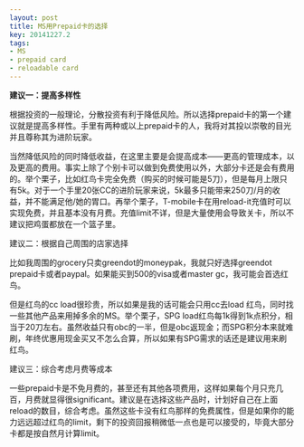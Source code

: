 ```yaml
---
layout: post
title: MS用Prepaid卡的选择
key: 20141227.2
tags:
- MS
- prepaid card
- reloadable card
---
```


**建议一：提高多样性**


根据投资的一般理论，分散投资有利于降低风险。所以选择prepaid卡的第一个建议就是提高多样性。手里有两种或以上prepaid卡的人，我将对其投以崇敬的目光并且尊称其为进阶玩家。

当然降低风险的同时降低收益，在这里主要是会提高成本——更高的管理成本，以及更高的费用。事实上除了个别卡可以做到免费使用以外，大部分卡还是会有费用的。举个栗子，比如红鸟卡完全免费（购买的时候可能是5刀），但是每月上限只有5k。对于一个手里20张CC的进阶玩家来说，5k最多只能带来250刀/月的收益，并不能满足他/她的胃口。再举个栗子，T-mobile卡在用reload-it充值时可以实现免费，并且基本没有月费。充值limit不详，但是大量使用会导致关卡，所以不建议把鸡蛋都放在一个篮子里。

建议二：根据自己周围的店家选择

比如我周围的grocery只卖greendot的moneypak，我就只好选择greendot prepaid卡或者paypal。如果能买到500的visa或者master gc，我可能会首选红鸟。

但是红鸟的cc load很珍贵，所以如果是我的话可能会只用cc去load 红鸟，同时找一些其他产品来用掉多余的MS。举个栗子，SPG load红鸟每1k得到1k点积分，相当于20刀左右。虽然收益只有obc的一半，但是obc返现金；而SPG积分本来就难刷，年终优惠用现金买又不怎么合算，所以如果有SPG需求的话还是建议用来刷红鸟。

建议三：综合考虑月费等成本

一些prepaid卡是不免月费的，甚至还有其他各项费用，这样如果每个月只充几百，月费就显得很significant。建议是在选择这些产品时，计划好自己在上面reload的数目，综合考虑。虽然这些卡没有红鸟那样的免费属性，但是如果你的能力远远超过红鸟的limit，剩下的投资回报稍微低一点也是可以接受的，毕竟大部分卡都是按自然月计算limit。